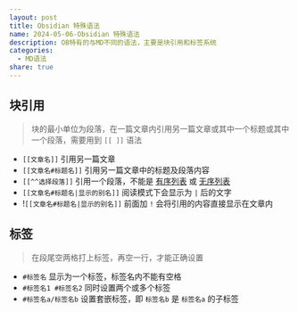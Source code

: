 ```yaml
---  
layout: post  
title: Obsidian 特殊语法  
name: 2024-05-06-Obsidian 特殊语法  
description: OB特有的与MD不同的语法，主要是块引用和标签系统  
categories:  
  - MD语法  
share: true  
---  
```

  
## 块引用  
  
> 块的最小单位为段落，在一篇文章内引用另一篇文章或其中一个标题或其中一个段落，需要用到 `[[ ]]` 语法  
  
- `[[文章名]]` 引用另一篇文章    
- `[[文章名#标题名]]` 引用另一篇文章中的标题及段落内容    
- `[[^^选择段落]]` 引用一个段落，不能是 [有序列表](./2024-05-06-MD%20%E5%9F%BA%E7%A1%80%E8%AF%AD%E6%B3%95.md#^507f74) 或 [无序列表](./2024-05-06-MD%20%E5%9F%BA%E7%A1%80%E8%AF%AD%E6%B3%95.md#^1ae825)  
- `[[文章名#标题名|显示的别名]]` 阅读模式下会显示为 `|` 后的文字  
- !`[[文章名#标题名|显示的别名]]` 前面加 `!` 会将引用的内容直接显示在文章内  
  
## 标签  
  
> 在段尾空两格打上标签，再空一行，才能正确设置  
  
- `#标签名` 显示为一个标签，标签名内不能有空格  
- `#标签名1 #标签名2` 同时设置两个或多个标签  
- `#标签名a/标签名b` 设置套嵌标签，即 `标签名b` 是 `标签名a` 的子标签  
